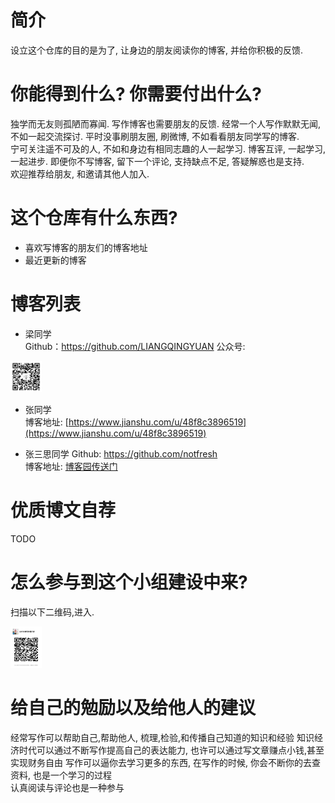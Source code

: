 # 简介
设立这个仓库的目的是为了, 让身边的朋友阅读你的博客, 并给你积极的反馈.  

# 你能得到什么? 你需要付出什么?  
独学而无友则孤陋而寡闻. 写作博客也需要朋友的反馈. 
经常一个人写作默默无闻, 不如一起交流探讨. 平时没事刷朋友圈, 刷微博, 不如看看朋友同学写的博客.  
宁可关注遥不可及的人, 不如和身边有相同志趣的人一起学习. 
博客互评, 一起学习, 一起进步. 
即便你不写博客, 留下一个评论, 支持缺点不足, 答疑解惑也是支持.  
欢迎推荐给朋友, 和邀请其他人加入.  
 

# 这个仓库有什么东西?  
- 喜欢写博客的朋友们的博客地址 
- 最近更新的博客 

# 博客列表
- 梁同学  
Github：https://github.com/LIANGQINGYUAN
公众号: 
<div ><img src="images/liang-wechat-public.jpg" width="50px"/> </div>

- 张同学  
博客地址: [https://www.jianshu.com/u/48f8c3896519](https://www.jianshu.com/u/48f8c3896519)

- 张三思同学
Github: https://github.com/notfresh  
博客地址: [博客园传送门](https://cnblogs.com/notfresh)  


# 优质博文自荐 
TODO   

# 怎么参与到这个小组建设中来?  
扫描以下二维码,进入. 
<div ><img src="images/writers-wechat-group.jpeg" width="50px"/> </div>

# 给自己的勉励以及给他人的建议
经常写作可以帮助自己,帮助他人, 梳理,检验,和传播自己知道的知识和经验
知识经济时代可以通过不断写作提高自己的表达能力, 也许可以通过写文章赚点小钱,甚至实现财务自由
写作可以逼你去学习更多的东西, 在写作的时候, 你会不断你的去查资料, 也是一个学习的过程  
认真阅读与评论也是一种参与
